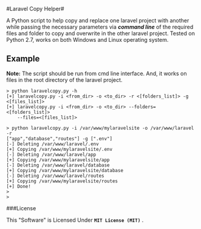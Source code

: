 #Laravel Copy Helper#


A Python script to help copy and replace one laravel project with another while passing the necessary parameters via ***command line*** of the required files and folder to copy and overwrite in the other laravel project. Tested on Python 2.7, works on both Windows and Linux operating system.



Example
---------

 **Note:**
The script should be run from cmd line interface. And, it works on files in the root directory
of the laravel project.


    
    > python laravelcopy.py -h
    [+] laravelcopy.py -i <from_dir> -o <to_dir> -r <[folders_list]> -g <[files_list]>
	[+] laravelcopy.py -i <from_dir> -o <to_dir> --folders=<[folders_list]> 
		--files=<[files_list]>

    > python laravelcopy.py -i /var/www/mylaravelsite -o /var/www/laravel -r 
    ["app","database","routes"] -g [".env"]
	[-] Deleting /var/www/laravel/.env
	[+] Copying /var/www/mylaravelsite/.env
	[-] Deleting /var/www/laravel/app
	[+] Copying /var/www/mylaravelsite/app
	[-] Deleting /var/www/laravel/database
	[+] Copying /var/www/mylaravelsite/database
	[-] Deleting /var/www/laravel/routes
	[+] Copying /var/www/mylaravelsite/routes
	[+] Done!
	>
	> 

###License

This "Software" is Licensed Under  **`MIT License (MIT)`** .
        
        